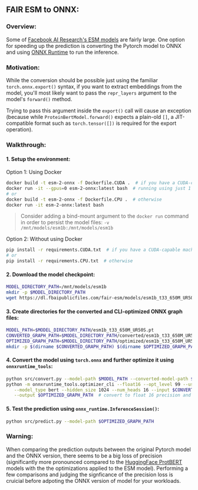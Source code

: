 ## FAIR ESM to ONNX:

### Overview:

Some of [Facebook AI Research's ESM models](https://github.com/facebookresearch/esm) are fairly large. One option for speeding up the prediction is converting the Pytorch model to ONNX and using [ONNX Runtime](https://github.com/microsoft/onnxruntime) to run the inference.


### Motivation:

While the conversion should be possible just using the familiar `torch.onnx.export()` syntax, if you want to extract embeddings from the model, you'll most likely want to pass the `repr_layers` argument to the model's `forward()` method. 

Trying to pass this argument inside the `export()` call will cause an exception (because while `ProteinBertModel.forward()` expects a plain-old `[]`, a JIT-compatible format such as `torch.tensor([])` is required for the export operation).


### Walkthrough:

#### 1. Setup the environment:

Option 1: Using Docker
```bash
docker build -t esm-2-onnx -f Dockerfile.CUDA .  # if you have a CUDA-capable machine with nvidia-container-runtime
docker run -it --gpus=0 esm-2-onnx:latest bash  # running using just 1 GPU (also set inside the Dockerfile)
# or
docker build -t esm-2-onnx -f Dockerfile.CPU .  # otherwise
docker run -it esm-2-onnx:latest bash
```
> Consider adding a bind-mount argument to the `docker run` command in order to persist the model files: `-v /mnt/models/esm1b:/mnt/models/esm1b`

Option 2: Without using Docker
```bash
pip install -r requirements.CUDA.txt  # if you have a CUDA-capable machine
# or
pip install -r requirements.CPU.txt  # otherwise
```

#### 2. Download the model checkpoint:
```bash
MODEL_DIRECTORY_PATH=/mnt/models/esm1b
mkdir -p $MODEL_DIRECTORY_PATH
wget https://dl.fbaipublicfiles.com/fair-esm/models/esm1b_t33_650M_UR50S.pt -P $MODEL_DIRECTORY_PATH
```

#### 3. Create directories for the converted and CLI-optimized ONNX graph files:
```bash
MODEL_PATH=$MODEL_DIRECTORY_PATH/esm1b_t33_650M_UR50S.pt
CONVERTED_GRAPH_PATH=$MODEL_DIRECTORY_PATH/converted/esm1b_t33_650M_UR50S_graph.onnx
OPTIMIZED_GRAPH_PATH=$MODEL_DIRECTORY_PATH/optimized/esm1b_t33_650M_UR50S_graph.onnx
mkdir -p $(dirname $CONVERTED_GRAPH_PATH) $(dirname $OPTIMIZED_GRAPH_PATH)
```

#### 4. Convert the model using `torch.onnx` and further optimize it using `onnxruntime_tools`:
```bash
python src/convert.py --model-path $MODEL_PATH --converted-model-path $CONVERTED_GRAPH_PATH
python -m onnxruntime_tools.optimizer_cli --float16 --opt_level 99 --use_gpu \
   --model_type bert --hidden_size 1024 --num_heads 16 --input $CONVERTED_GRAPH_PATH \
   --output $OPTIMIZED_GRAPH_PATH  # convert to float 16 precision and apply all available optimizations
```

#### 5. Test the prediction using `onnx_runtime.InferenceSession()`:
```bash
python src/predict.py --model-path $OPTIMIZED_GRAPH_PATH
```

### Warning:

When comparing the prediction outputs between the original Pytorch model and the ONNX version, there seems to be a big loss of precision (significantly more pronounced compared to the [HuggingFace ProtBERT](https://huggingface.co/Rostlab/prot_bert) models with the the optimizations applied to the ESM model). Performing a few comparisons and judging the signficance of the precision loss is cruicial before adpoting the ONNX version of model for your workloads.
